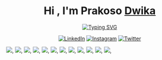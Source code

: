 <h1 align="center">Hi , I'm Prakoso <a href="https://www.linkedin.com/in/prakoso-dwika/" target="_blank">Dwika</a></h1>
<p align="center">
  <a href="https://git.io/typing-svg"><img src="https://readme-typing-svg.herokuapp.com?font=Fira+Code&pause=1000&color=C9D1D9&center=true&width=435&lines=I'm+a+student+in+Bali.;Welcome+to+my+GitHub+page." alt="Typing SVG" /></a>
</p>

<div align="center">
   <a href="https://www.linkedin.com/in/prakoso-dwika/" target="_blank"><img src="https://img.shields.io/badge/LinkedIn-%230077B5.svg?&style=flat-square&logo=linkedin&logoColor=white" alt="LinkedIn"></a>
  <a href="https://www.instagram.com/prakosodwika" target="_blank"><img src="https://img.shields.io/badge/Instagram-%23E4405F.svg?&style=flat-square&logo=instagram&logoColor=white" alt="Instagram"></a>
  <a href="https://twitter.com/prakosodwikaa" target="_blank"><img src="https://img.shields.io/badge/Twitter-%231DA1F2.svg?&style=flat-square&logo=twitter&logoColor=white" alt="Twitter"></a>
</div>

<p>
  <img src="https://img.shields.io/badge/HTML5-0D1117?style=for-the-badge&logo=html5&logoColor=#E34F26">,
  <img src="https://img.shields.io/badge/JavaScript-0D1117?style=for-the-badge&logo=javascript&logoColor=F7DF1E">,
  <img src="https://img.shields.io/badge/CSS3-0D1117?style=for-the-badge&logo=css3&logoColor=#1572B6">,
  <img src="https://img.shields.io/badge/json-0D1117?style=for-the-badge&logo=json&logoColor=white">,
  <img src="https://img.shields.io/badge/HTML5-0D1117?style=for-the-badge&logo=html5&logoColor=white">,
  <img src="https://img.shields.io/badge/JavaScript-0D1117?style=for-the-badge&logo=javascript&logoColor=F7DF1E">,
  <img src="https://img.shields.io/badge/HTML5-0D1117?style=for-the-badge&logo=html5&logoColor=white">,
  <img src="https://img.shields.io/badge/JavaScript-0D1117?style=for-the-badge&logo=javascript&logoColor=F7DF1E">,
  <img src="https://img.shields.io/badge/HTML5-0D1117?style=for-the-badge&logo=html5&logoColor=white">,
  <img src="https://img.shields.io/badge/JavaScript-0D1117?style=for-the-badge&logo=javascript&logoColor=F7DF1E">,
  <img src="https://img.shields.io/badge/HTML5-0D1117?style=for-the-badge&logo=html5&logoColor=white">,
  <img src="https://img.shields.io/badge/JavaScript-0D1117?style=for-the-badge&logo=javascript&logoColor=F7DF1E">,
</p>

